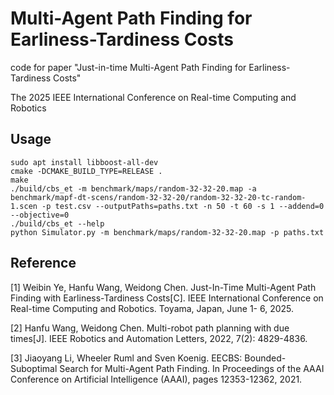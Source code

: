 # Multi-Agent Path Finding for Earliness-Tardiness Costs
code for paper "Just-in-time Multi-Agent Path Finding for Earliness-Tardiness Costs"

The 2025 IEEE International Conference on Real-time Computing and Robotics
## Usage
```
sudo apt install libboost-all-dev
cmake -DCMAKE_BUILD_TYPE=RELEASE .
make
./build/cbs_et -m benchmark/maps/random-32-32-20.map -a benchmark/mapf-dt-scens/random-32-32-20/random-32-32-20-tc-random-1.scen -p test.csv --outputPaths=paths.txt -n 50 -t 60 -s 1 --addend=0 --objective=0
./build/cbs_et --help
python Simulator.py -m benchmark/maps/random-32-32-20.map -p paths.txt
```
## Reference
[1] Weibin Ye, Hanfu Wang, Weidong Chen. Just-In-Time Multi-Agent Path Finding with Earliness-Tardiness Costs[C]. IEEE International Conference on Real-time Computing and Robotics. Toyama, Japan, June 1- 6, 2025.

[2] Hanfu Wang, Weidong Chen. Multi-robot path planning with due times[J]. IEEE Robotics and Automation Letters, 2022, 7(2): 4829-4836.

[3] Jiaoyang Li, Wheeler Ruml and Sven Koenig. EECBS: Bounded-Suboptimal Search for Multi-Agent Path Finding. In Proceedings of the AAAI Conference on Artificial Intelligence (AAAI), pages 12353-12362, 2021.
